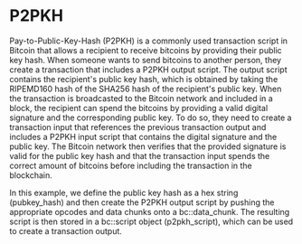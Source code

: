 # P2PKH

Pay-to-Public-Key-Hash (P2PKH) is a commonly used transaction script in Bitcoin that allows a recipient to receive bitcoins by providing their public key hash. When someone wants to send bitcoins to another person, they create a transaction that includes a P2PKH output script. The output script contains the recipient's public key hash, which is obtained by taking the RIPEMD160 hash of the SHA256 hash of the recipient's public key. When the transaction is broadcasted to the Bitcoin network and included in a block, the recipient can spend the bitcoins by providing a valid digital signature and the corresponding public key. To do so, they need to create a transaction input that references the previous transaction output and includes a P2PKH input script that contains the digital signature and the public key. The Bitcoin network then verifies that the provided signature is valid for the public key hash and that the transaction input spends the correct amount of bitcoins before including the transaction in the blockchain.

In this example, we define the public key hash as a hex string (pubkey_hash) and then create the P2PKH output script by pushing the appropriate opcodes and data chunks onto a bc::data_chunk. The resulting script is then stored in a bc::script object (p2pkh_script), which can be used to create a transaction output.
